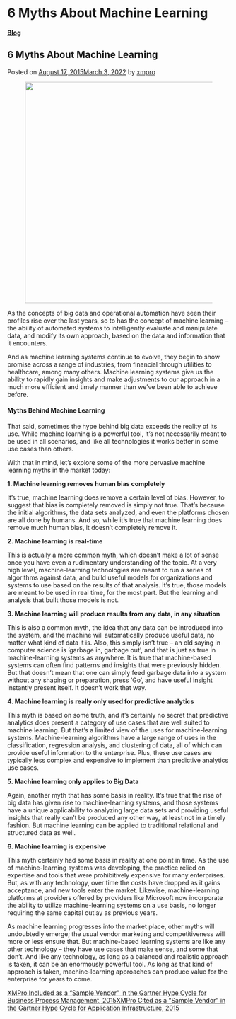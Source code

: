 # 6 Myths About Machine Learning

[**Blog**](https://xmpro.com/category/blog/)

## 6 Myths About Machine Learning

Posted on [August 17, 2015March 3, 2022](https://xmpro.com/6-myths-about-machine-learning/) by [xmpro](https://xmpro.com/author/xmpro/)

<figure><img src="https://xmpro.com/wp-content/uploads/2015/08/Machine-Learning-Myths.jpg" alt="" height="500" width="700"><figcaption></figcaption></figure>

As the concepts of big data and operational automation have seen their profiles rise over the last years, so to has the concept of machine learning – the ability of automated systems to intelligently evaluate and manipulate data, and modify its own approach, based on the data and information that it encounters.

And as machine learning systems continue to evolve, they begin to show promise across a range of industries, from financial through utilities to healthcare, among many others. Machine learning systems give us the ability to rapidly gain insights and make adjustments to our approach in a much more efficient and timely manner than we’ve been able to achieve before.

#### Myths Behind Machine Learning

That said, sometimes the hype behind big data exceeds the reality of its use. While machine learning is a powerful tool, it’s not necessarily meant to be used in all scenarios, and like all technologies it works better in some use cases than others.

With that in mind, let’s explore some of the more pervasive machine learning myths in the market today:

**1. Machine learning removes human bias completely**

It’s true, machine learning does remove a certain level of bias. However, to suggest that bias is completely removed is simply not true. That’s because the initial algorithms, the data sets analyzed, and even the platforms chosen are all done by humans. And so, while it’s true that machine learning does remove much human bias, it doesn’t completely remove it.

**2. Machine learning is real-time**

This is actually a more common myth, which doesn’t make a lot of sense once you have even a rudimentary understanding of the topic. At a very high level, machine-learning technologies are meant to run a series of algorithms against data, and build useful models for organizations and systems to use based on the results of that analysis. It’s true, those models are meant to be used in real time, for the most part. But the learning and analysis that built those models is not.

**3. Machine learning will produce results from any data, in any situation**

This is also a common myth, the idea that any data can be introduced into the system, and the machine will automatically produce useful data, no matter what kind of data it is. Also, this simply isn’t true – an old saying in computer science is ‘garbage in, garbage out’, and that is just as true in machine-learning systems as anywhere. It is true that machine-based systems can often find patterns and insights that were previously hidden. But that doesn’t mean that one can simply feed garbage data into a system without any shaping or preparation,  press ‘Go’, and have useful insight instantly present itself. It doesn’t work that way.

**4. Machine learning is really only used for predictive analytics**

This myth is based on some truth, and it’s certainly no secret that predictive analytics does present a category of use cases that are well suited to machine learning. But that’s a limited view of the uses for machine-learning systems. Machine-learning algorithms have a large range of uses in the classification, regression analysis, and clustering of data, all of which can provide useful information to the enterprise. Plus, these use cases are typically less complex and expensive to implement than predictive analytics use cases.

**5. Machine learning only applies to Big Data**

Again, another myth that has some basis in reality. It’s true that the rise of big data has given rise to machine-learning systems, and those systems have a unique applicability to analyzing large data sets and providing useful insights that really can’t be produced any other way, at least not in a timely fashion. But machine learning can be applied to traditional relational and structured data as well.

**6. Machine learning is expensive**

This myth certainly had some basis in reality at one point in time. As the use of machine-learning systems was developing, the practice relied on expertise and tools that were prohibitively expensive for many enterprises. But, as with any technology, over time the costs have dropped as it gains acceptance, and new tools enter the market. Likewise, machine-learning platforms at providers offered by providers like Microsoft now incorporate the ability to utilize machine-learning systems on a use basis, no longer requiring the same capital outlay as previous years.

As machine learning progresses into the market place, other myths will undoubtedly emerge; the usual vendor marketing and competitiveness will more or less ensure that. But machine-based learning systems are like any other technology – they have use cases that make sense, and some that don’t. And like any technology, as long as a balanced and realistic approach is taken, it can be an enormously powerful tool. As long as that kind of approach is taken, machine-learning approaches can produce value for the enterprise for years to come.

[XMPro Included as a “Sample Vendor” in the Gartner Hype Cycle for Business Process Management, 2015](https://xmpro.com/xmpro-included-as-a-sample-vendor-in-the-gartner-hype-cycle-for-business-process-management-2015/)[XMPro Cited as a “Sample Vendor” in the Gartner Hype Cycle for Application Infrastructure, 2015](https://xmpro.com/xmpro-cited-a-sample-vendor-in-the-gartner-hype-cycle-for-application-infrastructure-2015/)
